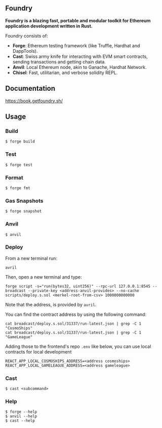 ## Foundry

**Foundry is a blazing fast, portable and modular toolkit for Ethereum application development written in Rust.**

Foundry consists of:

-   **Forge**: Ethereum testing framework (like Truffle, Hardhat and DappTools).
-   **Cast**: Swiss army knife for interacting with EVM smart contracts, sending transactions and getting chain data.
-   **Anvil**: Local Ethereum node, akin to Ganache, Hardhat Network.
-   **Chisel**: Fast, utilitarian, and verbose solidity REPL.

## Documentation

https://book.getfoundry.sh/

## Usage

### Build

```shell
$ forge build
```

### Test

```shell
$ forge test
```

### Format

```shell
$ forge fmt
```

### Gas Snapshots

```shell
$ forge snapshot
```

### Anvil

```shell
$ anvil
```

### Deploy

From a new terminal run:

```shell
avril
```
Then, open a new terminal and type:

```shell
forge script -s="run(bytes32, uint256)" --rpc-url 127.0.0.1:8545 --broadcast --private-key <address-anvil-provides> --no-cache scripts/deploy.s.sol <merkel-root-from-csv> 1000000000000
```

Note that the address, is provided by `avril`.

You can find the contract address by using the following command:

```shell
cat broadcast/deploy.s.sol/31337/run-latest.json | grep -C 1 "CosmoShips"
cat broadcast/deploy.s.sol/31337/run-latest.json | grep -C 1 "GameLeague"

```

Adding those to the frontend's repo `.env` like below, you can use local contracts for local development

```
REACT_APP_LOCAL_COSMOSHIPS_ADDRESS=<address cosmoships>
REACT_APP_LOCAL_GAMELEAGUE_ADDRESS=<address gameleague>
```

### Cast

```shell
$ cast <subcommand>
```

### Help

```shell
$ forge --help
$ anvil --help
$ cast --help
```
